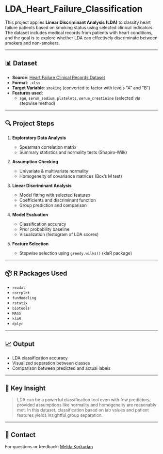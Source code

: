 # LDA_Heart_Failure_Classification

This project applies **Linear Discriminant Analysis (LDA)** to classify heart failure patients based on smoking status using selected clinical indicators. The dataset includes medical records from patients with heart conditions, and the goal is to explore whether LDA can effectively discriminate between smokers and non-smokers.

---

## 📊 Dataset

- **Source**: [Heart Failure Clinical Records Dataset](https://www.kaggle.com/datasets/andrewmvd/heart-failure-clinical-data)
- **Format**: `.xlsx`
- **Target Variable**: `smoking` (converted to factor with levels "A" and "B")
- **Features used**:  
  - `age`, `serum_sodium`, `platelets`, `serum_creatinine` (selected via stepwise method)

---

## 🔍 Project Steps

1. **Exploratory Data Analysis**
   - Spearman correlation matrix
   - Summary statistics and normality tests (Shapiro-Wilk)

2. **Assumption Checking**
   - Univariate & multivariate normality
   - Homogeneity of covariance matrices (Box’s M test)

3. **Linear Discriminant Analysis**
   - Model fitting with selected features
   - Coefficients and discriminant function
   - Group prediction and comparison

4. **Model Evaluation**
   - Classification accuracy
   - Prior probability baseline
   - Visualization (histogram of LDA scores)

5. **Feature Selection**
   - Stepwise selection using `greedy.wilks()` (klaR package)

---

## 📦 R Packages Used

- `readxl`
- `corrplot`
- `funModeling`
- `rstatix`
- `biotools`
- `MASS`
- `klaR`
- `dplyr`

---

## 📈 Output

- LDA classification accuracy
- Visualized separation between classes
- Comparison between predicted and actual labels

---

## 🧠 Key Insight

> LDA can be a powerful classification tool even with few predictors, provided assumptions like normality and homogeneity are reasonably met. In this dataset, classification based on lab values and patient features yields insightful group separation.

---

## 💬 Contact

For questions or feedback: [Melda Korkudan](https://github.com/melldaa)

